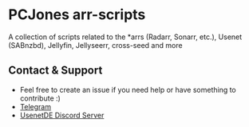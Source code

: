 # PCJones arr-scripts
A collection of scripts related to the *arrs (Radarr, Sonarr, etc.), Usenet (SABnzbd), Jellyfin, Jellyseerr, cross-seed and more

## Contact & Support
- Feel free to create an issue if you need help or have something to contribute :)
- [Telegram](https://t.me/pc_jones)
- [UsenetDE Discord Server](https://discord.gg/pZrrMcJMQM)
